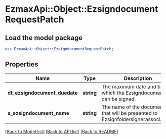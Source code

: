 # EzmaxApi::Object::EzsigndocumentRequestPatch

## Load the model package
```perl
use EzmaxApi::Object::EzsigndocumentRequestPatch;
```

## Properties
Name | Type | Description | Notes
------------ | ------------- | ------------- | -------------
**dt_ezsigndocument_duedate** | **string** | The maximum date and time at which the Ezsigndocument can be signed. | [optional] 
**s_ezsigndocument_name** | **string** | The name of the document that will be presented to Ezsignfoldersignerassociations | [optional] 

[[Back to Model list]](../README.md#documentation-for-models) [[Back to API list]](../README.md#documentation-for-api-endpoints) [[Back to README]](../README.md)


